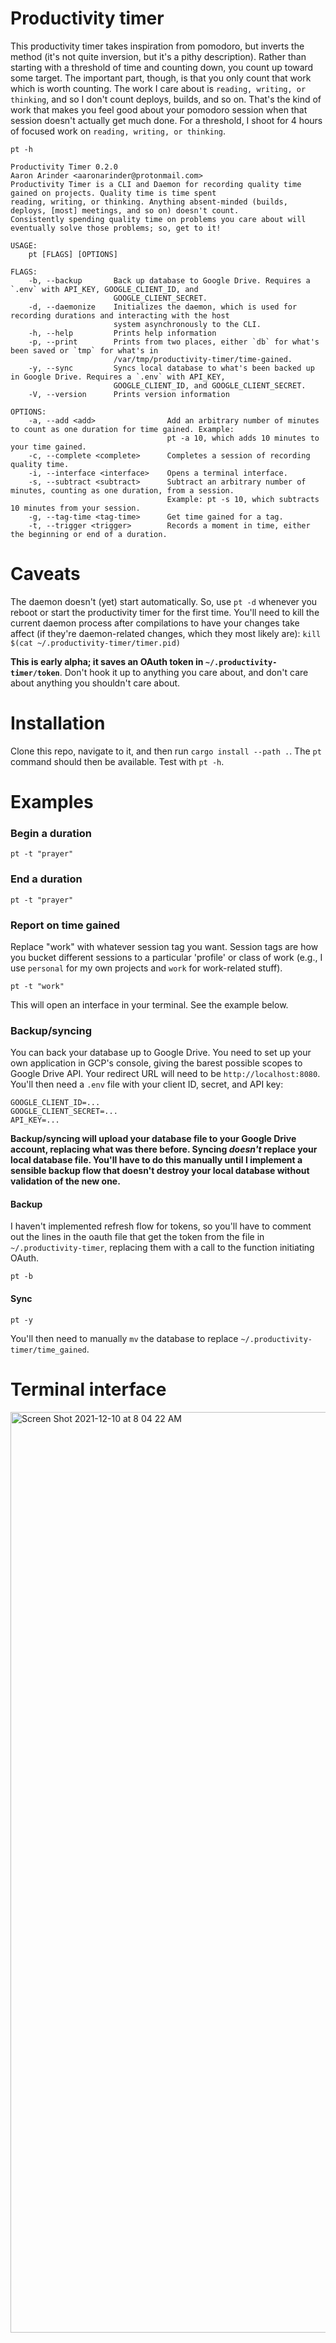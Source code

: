 # Productivity timer

This productivity timer takes inspiration from pomodoro, but inverts the method (it's not quite inversion, but it's a pithy description). Rather than starting with a threshold of time and counting down, you count up toward some target. The important part, though, is that you only count that work which is worth counting. The work I care about is `reading, writing, or thinking`, and so I don't count deploys, builds, and so on. That's the kind of work that makes you feel good about your pomodoro session when that session doesn't actually get much done. For a threshold, I shoot for 4 hours of focused work on `reading, writing, or thinking`.

```
pt -h
```

```
Productivity Timer 0.2.0
Aaron Arinder <aaronarinder@protonmail.com>
Productivity Timer is a CLI and Daemon for recording quality time gained on projects. Quality time is time spent
reading, writing, or thinking. Anything absent-minded (builds, deploys, [most] meetings, and so on) doesn't count.
Consistently spending quality time on problems you care about will eventually solve those problems; so, get to it!

USAGE:
    pt [FLAGS] [OPTIONS]

FLAGS:
    -b, --backup       Back up database to Google Drive. Requires a `.env` with API_KEY, GOOGLE_CLIENT_ID, and
                       GOOGLE_CLIENT_SECRET.
    -d, --daemonize    Initializes the daemon, which is used for recording durations and interacting with the host
                       system asynchronously to the CLI.
    -h, --help         Prints help information
    -p, --print        Prints from two places, either `db` for what's been saved or `tmp` for what's in
                       /var/tmp/productivity-timer/time-gained.
    -y, --sync         Syncs local database to what's been backed up in Google Drive. Requires a `.env` with API_KEY,
                       GOOGLE_CLIENT_ID, and GOOGLE_CLIENT_SECRET.
    -V, --version      Prints version information

OPTIONS:
    -a, --add <add>                Add an arbitrary number of minutes to count as one duration for time gained. Example:
                                   pt -a 10, which adds 10 minutes to your time gained.
    -c, --complete <complete>      Completes a session of recording quality time.
    -i, --interface <interface>    Opens a terminal interface.
    -s, --subtract <subtract>      Subtract an arbitrary number of minutes, counting as one duration, from a session.
                                   Example: pt -s 10, which subtracts 10 minutes from your session.
    -g, --tag-time <tag-time>      Get time gained for a tag.
    -t, --trigger <trigger>        Records a moment in time, either the beginning or end of a duration.
```

# Caveats

The daemon doesn't (yet) start automatically. So, use `pt -d` whenever you reboot or start the productivity timer for the first time. You'll need to kill the current daemon process after compilations to have your changes take affect (if they're daemon-related changes, which they most likely are): `kill $(cat ~/.productivity-timer/timer.pid)`

**This is early alpha; it saves an OAuth token in `~/.productivity-timer/token`**. Don't hook it up to anything you care about, and don't care about anything you shouldn't care about.

# Installation

Clone this repo, navigate to it, and then run `cargo install --path .`. The `pt` command should then be available. Test with `pt -h`.

# Examples

### Begin a duration

```
pt -t "prayer"
```

### End a duration

```
pt -t "prayer"
```

### Report on time gained

Replace "work" with whatever session tag you want. Session tags are how you bucket different sessions to a particular 'profile' or class of work (e.g., I use `personal` for my own projects and `work` for work-related stuff).

```
pt -t "work"
```

This will open an interface in your terminal. See the example below.

### Backup/syncing

You can back your database up to Google Drive. You need to set up your own application in GCP's console, giving the barest possible scopes to Google Drive API. Your redirect URL will need to be `http://localhost:8080`. You'll then need a `.env` file with your client ID, secret, and API key:

```
GOOGLE_CLIENT_ID=...
GOOGLE_CLIENT_SECRET=...
API_KEY=...
```

**Backup/syncing will upload your database file to your Google Drive account, replacing what was there before. Syncing _doesn't_ replace your local database file. You'll have to do this manually until I implement a sensible backup flow that doesn't destroy your local database without validation of the new one.**

#### Backup

I haven't implemented refresh flow for tokens, so you'll have to comment out the lines in the oauth file that get the token from the file in `~/.productivity-timer`, replacing them with a call to the function initiating OAuth.

```
pt -b
```

#### Sync

```
pt -y
```

You'll then need to manually `mv` the database to replace `~/.productivity-timer/time_gained`.

###

# Terminal interface

<img width="1473" alt="Screen Shot 2021-12-10 at 8 04 22 AM" src="https://user-images.githubusercontent.com/26738844/145578475-8f2d9e52-e288-4e6f-be3d-642a0f5a0d95.png">
